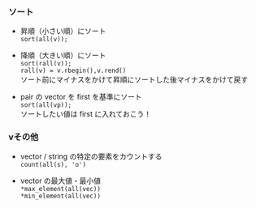 ### ソート

- 昇順（小さい順）にソート  
`sort(all(v));`

- 降順（大きい順）にソート  
`sort(rall(v));`  
`rall(v) = v.rbegin(),v.rend()`  
ソート前にマイナスをかけて昇順にソートした後マイナスをかけて戻す

- pair の vector を first を基準にソート  
`sort(all(vp));`  
ソートしたい値は first に入れておこう！

### vその他
- vector / string の特定の要素をカウントする  
`count(all(s), 'o')`

- vector の最大値・最小値  
`*max_element(all(vec))`  
`*min_element(all(vec))`  
